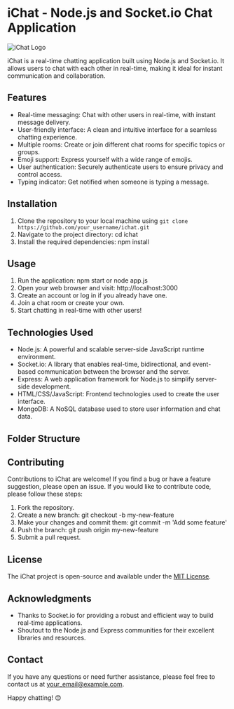# iChat - Node.js and Socket.io Chat Application

![iChat Logo](link_to_your_logo.png) <!-- If you have a logo, you can include it here -->

iChat is a real-time chatting application built using Node.js and Socket.io. It allows users to chat with each other in real-time, making it ideal for instant communication and collaboration.

## Features

- Real-time messaging: Chat with other users in real-time, with instant message delivery.
- User-friendly interface: A clean and intuitive interface for a seamless chatting experience.
- Multiple rooms: Create or join different chat rooms for specific topics or groups.
- Emoji support: Express yourself with a wide range of emojis.
- User authentication: Securely authenticate users to ensure privacy and control access.
- Typing indicator: Get notified when someone is typing a message.

## Installation

1. Clone the repository to your local machine using `git clone https://github.com/your_username/ichat.git`
2. Navigate to the project directory: cd ichat
3. Install the required dependencies: npm install

## Usage

1. Run the application: npm start or node app.js
2. Open your web browser and visit: http://localhost:3000
3. Create an account or log in if you already have one.
4. Join a chat room or create your own.
5. Start chatting in real-time with other users!

## Technologies Used

- Node.js: A powerful and scalable server-side JavaScript runtime environment.
- Socket.io: A library that enables real-time, bidirectional, and event-based communication between the browser and the server.
- Express: A web application framework for Node.js to simplify server-side development.
- HTML/CSS/JavaScript: Frontend technologies used to create the user interface.
- MongoDB: A NoSQL database used to store user information and chat data.

## Folder Structure
## Contributing

Contributions to iChat are welcome! If you find a bug or have a feature suggestion, please open an issue. If you would like to contribute code, please follow these steps:

1. Fork the repository.
2. Create a new branch: git checkout -b my-new-feature
3. Make your changes and commit them: git commit -m 'Add some feature'
4. Push the branch: git push origin my-new-feature
5. Submit a pull request.

## License

The iChat project is open-source and available under the [MIT License](link_to_license_file).

## Acknowledgments

- Thanks to Socket.io for providing a robust and efficient way to build real-time applications.
- Shoutout to the Node.js and Express communities for their excellent libraries and resources.

## Contact

If you have any questions or need further assistance, please feel free to contact us at [your_email@example.com](mailto:your_email@example.com).

Happy chatting! 😊

